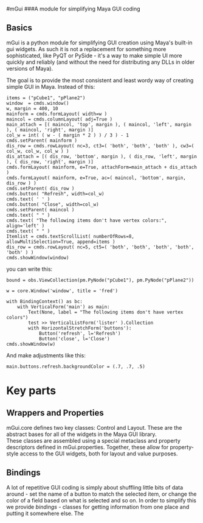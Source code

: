 #mGui 
###A module for simplifying Maya GUI coding

## Basics
mGui is a python module for simplifying GUI creation using Maya's built-in gui widgets. As such it is not a replacement for something more sophisticated, like PyQT or PySide - it's a way to make simple UI more quickly and reliably (and without the need for distributing any DLLs in older versions of Maya).

The goal is to provide the most consistent and least wordy way of creating simple GUI in Maya. Instead of this:


	items = ("pCube1", "pPlane2")
	window  = cmds.window()
	w, margin = 400, 10
	mainform = cmds.formLayout( width=w ) 
	maincol = cmds.columnLayout( adj=True ) 
	main_attach = [( maincol, 'top', margin ), ( maincol, 'left', margin ), ( maincol, 'right', margin )]
	col_w = int( ( w - ( margin * 2 ) ) / 3 ) - 1
	cmds.setParent( mainform ) 
	dis_row = cmds.rowLayout( nc=3, ct3=( 'both', 'both', 'both' ), cw3=( col_w, col_w, col_w ) ) 
	dis_attach = [( dis_row, 'bottom', margin ), ( dis_row, 'left', margin ), ( dis_row, 'right', margin )]
	cmds.formLayout( mainform, e=True, attachForm=main_attach + dis_attach ) 
	cmds.formLayout( mainform, e=True, ac=( maincol, 'bottom', margin, dis_row ) ) 
	cmds.setParent( dis_row ) 
	cmds.button( "Refresh", width=col_w)
	cmds.text( ' ' ) 
	cmds.button( "Close", width=col_w)
	cmds.setParent( maincol ) 
	cmds.text( " " ) 
	cmds.text( "The following items don't have vertex colors:", align='left' ) 
	cmds.text( " " ) 
	Itemlist = cmds.textScrollList( numberOfRows=8, allowMultiSelection=True, append=items ) 
	dis_row = cmds.rowLayout( nc=5, ct5=( 'both', 'both', 'both', 'both', 'both' ) ) 
	cmds.showWindow(window)

you can write this:
	     
	bound = obs.ViewCollection(pm.PyNode("pCube1"), pm.PyNode("pPlane2"))	
	
	w = core.Window('window', title = 'fred')
	
	with BindingContext() as bc:
	    with VerticalForm('main') as main:
	        Text(None, label = "The following items don't have vertex colors")
	        test >> VerticalListForm('lister' ).Collection
	        with HorizontalStretchForm('buttons'):
	            Button('refresh', l='Refresh')
	            Button('close', l='Close')
	cmds.showWindow(w)                
	            
And make adjustments like this:

    main.buttons.refresh.backgroundColor = (.7, .7, .5)
   


# Key parts

## Wrappers and Properties

mGui.core defines two key classes: Control and Layout. These are the abstract bases for all of the widgets in the Maya GUI library.  
These classes are assembled using a special metaclass and property descriptors defined in mGui.properties. Together, these allow 
for property-style access to the GUI widgets, both for layout and value purposes.


## Bindings

A lot of repetitive GUI coding is simply about shuffling little bits of data around - set the name of a button to match the selected item, or change the color of a field based on what is selected and so on.  In order to simplify this we provide  _bindings_ - classes for getting information from one place and putting it somewhere else. The 